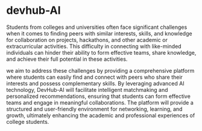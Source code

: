 # devhub-AI

Students from colleges and universities often face significant challenges when it comes to finding peers with similar interests, skills, and knowledge for collaboration on projects, hackathons, and other academic or extracurricular activities. This difficulty in connecting with like-minded individuals can hinder their ability to form effective teams, share knowledge, and achieve their full potential in these activities.

we aim to address these challenges by providing a comprehensive platform where students can easily find and connect with peers who share their interests and possess complementary skills. By leveraging advanced AI technology, DevHub-AI will facilitate intelligent matchmaking and personalized recommendations, ensuring that students can form effective teams and engage in meaningful collaborations. The platform will provide a structured and user-friendly environment for networking, learning, and growth, ultimately enhancing the academic and professional experiences of college students.

